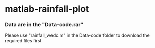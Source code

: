 # matlab-rainfall-plot
### Data are in the "Data-code.rar"
Please use "rainfall_wedc.m" in the Data-code folder to download the required files first

